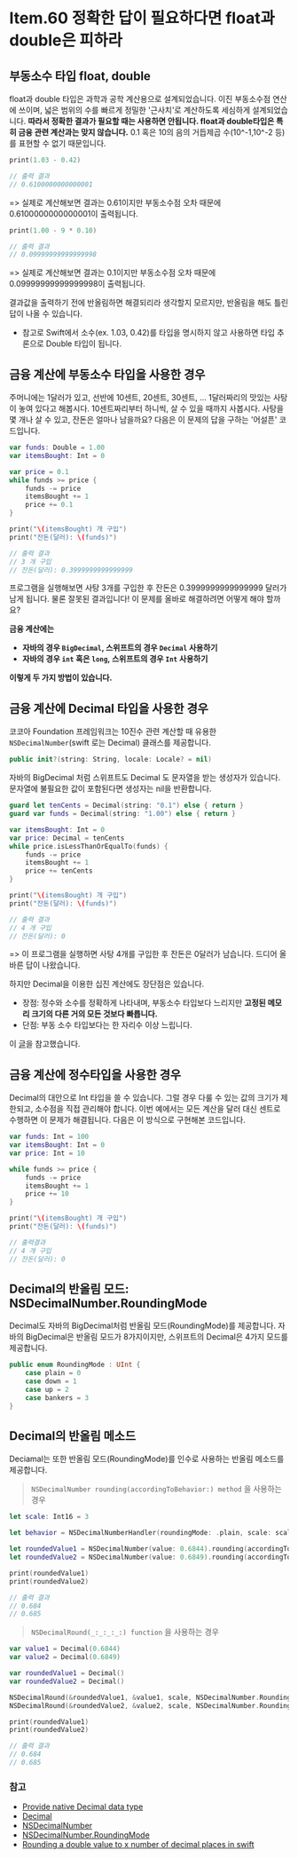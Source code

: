 # Item.60 정확한 답이 필요하다면 float과 double은 피하라

## 부동소수 타입 float, double

float과 double 타입은 과학과 공학 계산용으로 설계되었습니다. 이진 부동소수점 연산에 쓰이며, 넓은 범위의 수를 빠르게 정밀한 '근사치'로 계산하도록 세심하게 설계되었습니다. **따라서 정확한 결과가 필요할 때는 사용하면 안됩니다. float과 double타입은 특히 금융 관련 계산과는 맞지 않습니다.** 0.1 혹은 10의 음의 거듭제곱 수(10^-1,10^-2 등)를 표현할 수 없기 때문입니다.

```swift
print(1.03 - 0.42) 

// 출력 결과 
// 0.6100000000000001
```
=> 실제로 계산해보면 결과는 0.61이지만 부동소수점 오차 때문에 0.6100000000000001이 출력됩니다.

```swift
print(1.00 - 9 * 0.10)  

// 출력 결과 
// 0.09999999999999998
```
=> 실제로 계산해보면 결과는 0.1이지만 부동소수점 오차 때문에 0.09999999999999998이 출력됩니다. 

결과값을 출력하기 전에 반올림하면 해결되리라 생각할지 모르지만, 반올림을 해도 틀린 답이 나올 수 있습니다.  

* 참고로 Swift에서 소수(ex. 1.03, 0.42)를 타입을 명시하지 않고 사용하면 타입 추론으로 Double 타입이 됩니다.

## 금융 계산에 부동소수 타입을 사용한 경우

주머니에는 1달러가 있고, 선반에 10센트, 20센트, 30센트, ... 1달러짜리의 맛있는 사탕이 놓여 있다고 해봅시다. 10센트짜리부터 하니씩, 살 수 있을 때까지 사봅시다. 사탕을 몇 개나 살 수 있고, 잔돈은 얼마나 남을까요? 다음은 이 문제의 답을 구하는 '어설픈' 코드입니다.

```swift
var funds: Double = 1.00
var itemsBought: Int = 0

var price = 0.1
while funds >= price {
    funds -= price
    itemsBought += 1
    price += 0.1
}

print("\(itemsBought) 개 구입")
print("잔돈(달러): \(funds)")

// 출력 결과 
// 3 개 구입
// 잔돈(달러): 0.3999999999999999
```

프로그램을 실행해보면 사탕 3개를 구입한 후 잔돈은 0.3999999999999999 달러가 남게 됩니다. 물론 잘못된 결과입니다! 
이 문제를 올바로 해결하려면 어떻게 해야 할까요? 

**금융 계산에는**

* **자바의 경우 `BigDecimal`, 스위프트의 경우 `Decimal` 사용하기**
* **자바의 경우 `int` 혹은 `long`, 스위프트의 경우 `Int` 사용하기**

**이렇게 두 가지 방법이 있습니다.**

## 금융 계산에 Decimal 타입을 사용한 경우

코코아 Foundation 프레임워크는 10진수 관련 계산할 때 유용한 `NSDecimalNumber`(swift 로는 Decimal) 클래스를 제공합니다. 

```swift 
public init?(string: String, locale: Locale? = nil)
```

자바의 BigDecimal 처럼 스위프트도 Decimal 도 문자열을 받는 생성자가 있습니다. 문자열에 불필요한 값이 포함된다면 생성자는 nil을 반환합니다.

```swift
guard let tenCents = Decimal(string: "0.1") else { return }
guard var funds = Decimal(string: "1.00") else { return }

var itemsBought: Int = 0
var price: Decimal = tenCents
while price.isLessThanOrEqualTo(funds) {
    funds -= price
    itemsBought += 1
    price += tenCents
}

print("\(itemsBought) 개 구입")
print("잔돈(달러): \(funds)")

// 출력 결과 
// 4 개 구입
// 잔돈(달러): 0
```
=> 이 프로그램을 실행하면 사탕 4개를 구입한 후 잔돈은 0달러가 남습니다. 드디어 올바른 답이 나왔습니다.

하지만 Decimal을 이용한 십진 계산에도 장단점은 있습니다. 

* 장점: 정수와 소수를 정확하게 나타내며, 부동소수 타입보다 느리지만 **고정된 메모리 크기의 다른 거의 모든 것보다 빠릅니다.**
* 단점: 부동 소수 타입보다는 한 자리수 이상 느립니다.

이 [글](https://forums.swift.org/t/provide-native-decimal-data-type/4003/4)을 참고했습니다. 

## 금융 계산에 정수타입을 사용한 경우

Decimal의 대안으로 Int 타입을 쓸 수 있습니다. 그럴 경우 다룰 수 있는 값의 크기가 제한되고, 소수점을 직접 관리해야 합니다.
이번 예에서는 모든 계산을 달러 대신 센트로 수행하면 이 문제가 해결됩니다. 다음은 이 방식으로 구현해본 코드입니다. 

```swift
var funds: Int = 100
var itemsBought: Int = 0
var price: Int = 10

while funds >= price {
    funds -= price
    itemsBought += 1
    price += 10
}

print("\(itemsBought) 개 구입")
print("잔돈(달러): \(funds)")

// 출력결과 
// 4 개 구입
// 잔돈(달러): 0
```

## Decimal의 반올림 모드: NSDecimalNumber.RoundingMode

Decimal도 자바의 BigDecimal처럼 반올림 모드(RoundingMode)를 제공합니다. 
자바의 BigDecimal은 반올림 모드가 8가지이지만, 스위프트의 Decimal은 4가지 모드를 제공합니다.

```swift
public enum RoundingMode : UInt {    
    case plain = 0
    case down = 1
    case up = 2
    case bankers = 3
}
```

## Decimal의 반올림 메소드

Deciamal는 또한 반올림 모드(RoundingMode)를 인수로 사용하는 반올림 메소드를 제공합니다.

> `NSDecimalNumber rounding(accordingToBehavior:) method` 을 사용하는 경우

```swift
let scale: Int16 = 3

let behavior = NSDecimalNumberHandler(roundingMode: .plain, scale: scale, raiseOnExactness: false, raiseOnOverflow: false, raiseOnUnderflow: false, raiseOnDivideByZero: true)

let roundedValue1 = NSDecimalNumber(value: 0.6844).rounding(accordingToBehavior: behavior)
let roundedValue2 = NSDecimalNumber(value: 0.6849).rounding(accordingToBehavior: behavior)

print(roundedValue1) 
print(roundedValue2) 

// 출력 결과 
// 0.684
// 0.685
```

> `NSDecimalRound(_:_:_:_:) function` 을 사용하는 경우

```swift
var value1 = Decimal(0.6844)
var value2 = Decimal(0.6849)

var roundedValue1 = Decimal()
var roundedValue2 = Decimal()

NSDecimalRound(&roundedValue1, &value1, scale, NSDecimalNumber.RoundingMode.plain)
NSDecimalRound(&roundedValue2, &value2, scale, NSDecimalNumber.RoundingMode.plain)

print(roundedValue1)
print(roundedValue2)

// 출력 결과 
// 0.684
// 0.685
```

### 참고

* [Provide native Decimal data type](https://forums.swift.org/t/provide-native-decimal-data-type/4003/1)
* [Decimal](https://developer.apple.com/documentation/foundation/decimal)
* [NSDecimalNumber](https://developer.apple.com/documentation/foundation/nsdecimalnumber)
* [NSDecimalNumber.RoundingMode](https://developer.apple.com/documentation/foundation/nsdecimalnumber/roundingmode)
* [Rounding a double value to x number of decimal places in swift
](https://stackoverflow.com/questions/27338573/rounding-a-double-value-to-x-number-of-decimal-places-in-swift)